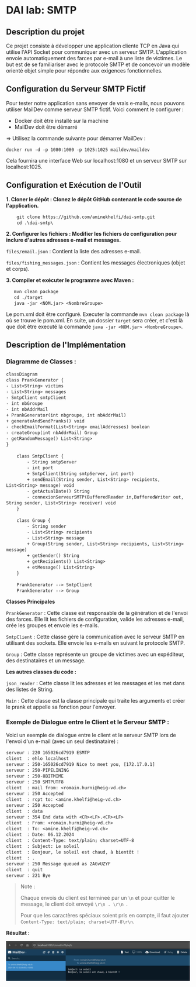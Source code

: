 DAI lab: SMTP
=============

Description du projet
----------

Ce projet consiste à développer une application cliente TCP en Java qui utilise l'API Socket pour communiquer avec un serveur SMTP. L'application envoie automatiquement des farces par e-mail à une liste de victimes. Le but est de se familiariser avec le protocole SMTP et de concevoir un modèle orienté objet simple pour répondre aux exigences fonctionnelles.

Configuration du Serveur SMTP Fictif
-----------------------

Pour tester notre application sans envoyer de vrais e-mails, nous pouvons utiliser MailDev comme serveur SMTP fictif. Voici comment le configurer :

 - Docker doit être installé sur la machine
 - MailDev doit être démarré 
 
=> Utilisez la commande suivante pour démarrer MailDev :

    docker run -d -p 1080:1080 -p 1025:1025 maildev/maildev

Cela fournira une interface Web sur localhost:1080 et un serveur SMTP sur localhost:1025.

Configuration et Exécution de l'Outil
-----------

**1. Cloner le dépôt : Clonez le dépôt GitHub contenant le code source de l'application.**

        git clone https://github.com/aminekhelfi/dai-smtp.git 
        cd .\dai-smtp\ 
**2. Configurer les fichiers : Modifier les fichiers de configuration pour inclure d'autres adresses e-mail et messages.**

`files/email.json` : Contient la liste des adresses e-mail.

`files/fishing_messages.json` : Contient les messages électroniques (objet et corps).

**3. Compiler et exécuter le programme avec Maven :**

       mvn clean package
       cd ./target
       java -jar <NOM.jar> <NombreGroupe>

Le pom.xml doit être configuré. Executer la commande `mvn clean package` là où se trouve le pom.xml.
En suite, un dossier `target` sera créer, et c'est là que doit être executé la commande `java -jar <NOM.jar> <NombreGroupe>`.


Description de l'Implémentation
-------

### Diagramme de Classes :

```mermaid
classDiagram
class PrankGenerator {
- List<String> victims
- List<String> messages
- SmtpClient smtpClient
- int nbGroupe
- int nbAddrMail
+ PrankGenerator(int nbgroupe, int nbAddrMail)
+ generateAndSendPranks() void
- checkEmailFormat(List<String> emailAddresses) boolean 
- createGroup(int nbAddrMail) Group
- getRandomMessage() List<String>
}

    class SmtpClient {
        - String smtpServer
        - int port
        + SmtpClient(String smtpServer, int port)
        + sendEmail(String sender, List<String> recipients, List<String> message) void
        - getActualDate() String
        - connexionServeurSMTP(BufferedReader in,BufferedWriter out, String sender, List<String> receiver) void
    }

    class Group {
        - String sender
        - List<String> recipients
        - List<String> message
        + Group(String sender, List<String> recipients, List<String> message)
        + getSender() String
        + getRecipients() List<String>
        + etMessage() List<String>
    }

    PrankGenerator --> SmtpClient
    PrankGenerator --> Group
```

**Classes Principales**

`PrankGenerator` : Cette classe est responsable de la génération et de l'envoi des farces. Elle lit les fichiers de configuration, valide les adresses e-mail, crée les groupes et envoie les e-mails.

`SmtpClient` : Cette classe gère la communication avec le serveur SMTP en utilisant des sockets. Elle envoie les e-mails en suivant le protocole SMTP.

`Group` : Cette classe représente un groupe de victimes avec un expéditeur, des destinataires et un message.

**Les autres classes du code :**

`json_reader` : Cette classe lit les adresses et les messages et les met dans des listes de String.

`Main` : Cette classe est la classe principale qui traite les arguments et créer le prank et appelle sa fonction pour l'envoyer.


### Exemple de Dialogue entre le Client et le Serveur SMTP :

Voici un exemple de dialogue entre le client et le serveur SMTP lors de l'envoi d'un e-mail (avec un seul destinataire) :

    serveur : 220 165026cd7919 ESMTP
    client  : ehlo localhost
    serveur : 250-165026cd7919 Nice to meet you, [172.17.0.1]
    serveur : 250-PIPELINING
    serveur : 250-8BITMIME
    serveur : 250 SMTPUTF8
    client  : mail from: <romain.hurni@heig-vd.ch>
    serveur : 250 Accepted
    client  : rcpt to: <amine.khelfi@heig-vd.ch>
    serveur : 250 Accepted
    client  : data
    serveur : 354 End data with <CR><LF>.<CR><LF>
    client  : From: <romain.hurni@heig-vd.ch>
    client  : To: <amine.khelfi@heig-vd.ch>
    client  : Date: 06.12.2024
    client  : Content-Type: text/plain; charset=UTF-8
    client  : Subject: Le soleil
    client  : Bonjour, le soleil est chaud, à bientôt !
    client  : .
    serveur : 250 Message queued as 2AGvUZYF
    client  : quit
    serveur : 221 Bye

>Note : 
> 
>Chaque envois du client est termineé par un `\n` et pour quitter le message, le client doit envoyé `\r\n . \r\n `.
>
>Pour que les caractères spéciaux soient pris en compte, il faut ajouter `Content-Type: text/plain; charset=UTF-8\r\n`.

**Résultat :**

![mail](mail_recu.jpg "Titre de l'image")

